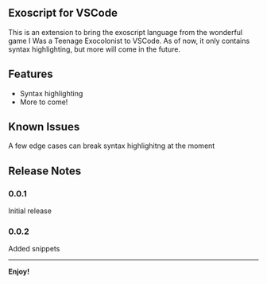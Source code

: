 ## Exoscript for VSCode

This is an extension to bring the exoscript language from the wonderful game I Was a Teenage Exocolonist to VSCode. As of now, it only contains syntax highlighting, but more will come in the future.

## Features

- Syntax highlighting
- More to come!

## Known Issues

A few edge cases can break syntax highlighitng at the moment

## Release Notes

### 0.0.1

Initial release

### 0.0.2

Added snippets

-----------------------------------------------------------------------------------------------------------

**Enjoy!**
